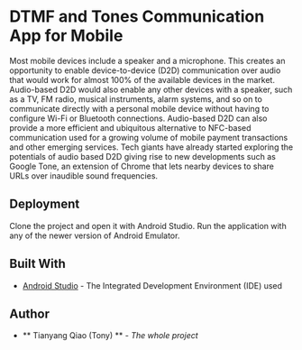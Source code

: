# DTMF and Tones Communication App for Mobile

Most mobile devices include a speaker and a microphone. This creates an opportunity to enable device-to-device (D2D) communication over audio that would work for almost 100% of the available devices in the market. Audio-based D2D would also enable any other devices with a speaker, such as a TV, FM radio, musical instruments, alarm systems, and so on to communicate directly with a personal mobile device without having to configure Wi-Fi or Bluetooth connections. Audio-based D2D can also provide a more efficient and ubiquitous alternative to NFC-based communication used for a growing volume of mobile payment transactions and other emerging services. Tech giants have already started exploring the potentials of audio based D2D giving rise to new developments such as Google Tone, an extension of Chrome that lets nearby devices to share URLs over inaudible sound frequencies.


## Deployment

Clone the project and open it with Android Studio. Run the application with any of the newer version of Android Emulator.

## Built With

* [Android Studio](https://developer.android.com/studio) - The Integrated Development Environment (IDE) used

## Author

* ** Tianyang Qiao (Tony) ** - *The whole project*